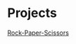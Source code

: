 # Projects
<a href="https://sathviksesha.github.io/Projects/rock-Paper-Scissors/">Rock-Paper-Scissors</a>
